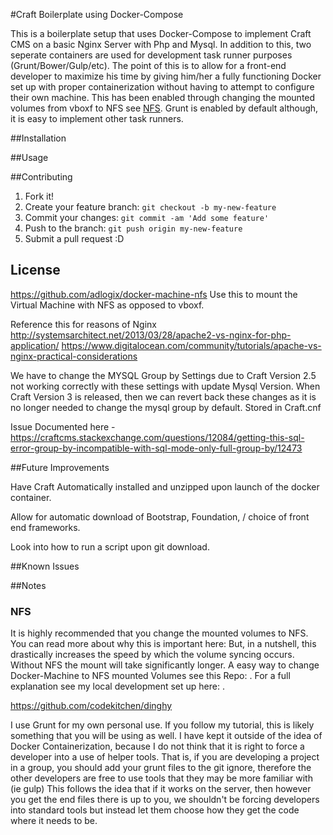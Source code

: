 #Craft Boilerplate using Docker-Compose

This is a boilerplate setup that uses Docker-Compose to implement Craft CMS on a basic Nginx Server with Php and Mysql. In addition to this, two seperate containers are used for development task runner purposes (Grunt/Bower/Gulp/etc). The point of this is to allow for a front-end developer to maximize his time by giving him/her a fully functioning Docker set up with proper containerization without having to attempt to configure their own machine. This has been enabled through changing the mounted volumes from vboxf to NFS see [NFS](#NFS). Grunt is enabled by default although, it is easy to implement other task runners.

##Installation

##Usage

##Contributing

1. Fork it!
2. Create your feature branch: `git checkout -b my-new-feature`
3. Commit your changes: `git commit -am 'Add some feature'`
4. Push to the branch: `git push origin my-new-feature`
5. Submit a pull request :D

## License


https://github.com/adlogix/docker-machine-nfs
Use this to mount the Virtual Machine with NFS as opposed to vboxf.

Reference this for reasons of Nginx
http://systemsarchitect.net/2013/03/28/apache2-vs-nginx-for-php-application/
https://www.digitalocean.com/community/tutorials/apache-vs-nginx-practical-considerations

We have to change the MYSQL Group by Settings due to Craft Version 2.5 not working correctly with these settings with update Mysql Version. When Craft Version 3 is released, then we can revert back these changes as it is no longer needed to change the mysql group by default.  Stored in Craft.cnf

Issue Documented here - https://craftcms.stackexchange.com/questions/12084/getting-this-sql-error-group-by-incompatible-with-sql-mode-only-full-group-by/12473

##Future Improvements

Have Craft Automatically installed and unzipped upon launch of the docker container.

Allow for automatic download of Bootstrap, Foundation, / choice of front end frameworks.

Look into how to run a script upon git download.

##Known Issues


##Notes

### NFS

It is highly recommended that you change the mounted volumes to NFS. You can read more about why this is important here: But, in a nutshell, this drastically increases the speed by which the volume syncing occurs. Without NFS the mount will take significantly longer. A easy way to change Docker-Machine to NFS mounted Volumes see this Repo: . For a full explanation see my local development set up here: .

https://github.com/codekitchen/dinghy

I use Grunt for my own personal use. If you follow my tutorial, this is likely something that you will be using as well. I have kept it outside of the idea of Docker Containerization, because I do not think that it is right to force a developer into a use of helper tools. That is, if you are developing a project in a group, you should add your grunt files to the git ignore, therefore the other developers are free to use tools that they may be more familiar with (ie gulp) This follows the idea that if it works on the server, then however you get the end files there is up to you, we shouldn't be forcing developers into standard tools but instead let them choose how they get the code where it needs to be.
